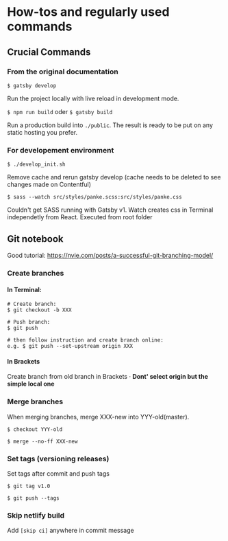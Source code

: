 # How-tos and regularly used commands 

## Crucial Commands

### From the original documentation

`$ gatsby develop`

Run the project locally with live reload in development mode.

`$ npm run build` oder `$ gatsby build`

Run a production build into `./public`. The result is ready to be put on any static hosting you prefer.

### For developement environment

`$ ./develop_init.sh`

Remove cache and rerun gatsby develop (cache needs to be deleted to see changes made on Contentful)

`$ sass --watch src/styles/panke.scss:src/styles/panke.css`

Couldn't get SASS running with Gatsby v1. Watch creates css in Terminal independetly from React. Executed from root folder

## Git notebook

Good tutorial: https://nvie.com/posts/a-successful-git-branching-model/

### Create branches

#### In Terminal:

```
# Create branch:
$ git checkout -b XXX

# Push branch:
$ git push

# then follow instruction and create branch online:
e.g. $ git push --set-upstream origin XXX
```

#### In Brackets 

Create branch from old branch in Brackets · **Dont' select origin but the simple local one**

### Merge branches

When merging branches, merge XXX-new into YYY-old(master).

```
$ checkout YYY-old

$ merge --no-ff XXX-new

```

### Set tags (versioning releases)

Set tags after commit and push tags

```
$ git tag v1.0

$ git push --tags
```

### Skip netlify build

Add `[skip ci]` anywhere in commit message
